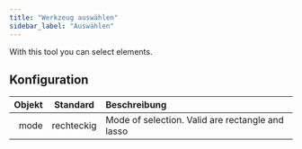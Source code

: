 ```yaml
---
title: "Werkzeug auswählen"
sidebar_label: "Auswählen"
---
```



With this tool you can select elements.

## Konfiguration

| Objekt |  Standard  | Beschreibung                                     |
| ------:|:----------:|:------------------------------------------------ |
|   mode | rechteckig | Mode of selection. Valid are rectangle and lasso |
